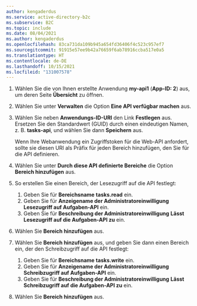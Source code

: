 ```yaml
---
author: kengaderdus
ms.service: active-directory-b2c
ms.subservice: B2C
ms.topic: include
ms.date: 08/04/2021
ms.author: kengaderdus
ms.openlocfilehash: 83ca731da109b945a654fd36406f4c523c957ef7
ms.sourcegitcommit: 91915e57ee9b42a76659f6ab78916ccba517e0a5
ms.translationtype: HT
ms.contentlocale: de-DE
ms.lasthandoff: 10/15/2021
ms.locfileid: "131007578"
---
```

1. Wählen Sie die von Ihnen erstellte Anwendung **my-api1** (**App-ID: 2**) aus, um deren Seite **Übersicht** zu öffnen.

1. Wählen Sie unter **Verwalten** die Option **Eine API verfügbar machen** aus.
1. Wählen Sie neben **Anwendungs-ID-URI** den Link **Festlegen** aus. Ersetzen Sie den Standardwert (GUID) durch einen eindeutigen Namen, z. B. **tasks-api**, und wählen Sie dann **Speichern** aus. 
 
   Wenn Ihre Webanwendung ein Zugriffstoken für die Web-API anfordert, sollte sie diesen URI als Präfix für jeden Bereich hinzufügen, den Sie für die API definieren.
1. Wählen Sie unter **Durch diese API definierte Bereiche** die Option **Bereich hinzufügen** aus.
1. So erstellen Sie einen Bereich, der Lesezugriff auf die API festlegt:

    1. Geben Sie für **Bereichsname** **tasks.read** ein.  
    1. Geben Sie für **Anzeigename der Administratoreinwilligung** **Lesezugriff auf Aufgaben-API** ein.  
    1. Geben Sie für **Beschreibung der Administratoreinwilligung** **Lässt Lesezugriff auf die Aufgaben-API zu** ein.

1. Wählen Sie **Bereich hinzufügen** aus.

1. Wählen Sie **Bereich hinzufügen** aus, und geben Sie dann einen Bereich ein, der den Schreibzugriff auf die API festlegt: 

    1. Geben Sie für **Bereichsname** **tasks.write** ein.  
    1. Geben Sie für **Anzeigename der Administratoreinwilligung** **Schreibzugriff auf Aufgaben-API** ein.
    1. Geben Sie für **Beschreibung der Administratoreinwilligung** **Lässt Schreibzugriff auf die Aufgaben-API zu** ein.
    
1. Wählen Sie **Bereich hinzufügen** aus.
